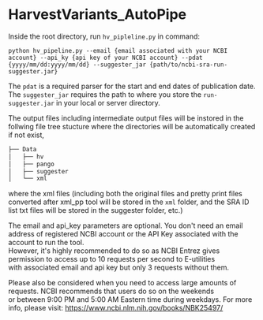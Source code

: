 # HarvestVariants_AutoPipe

Inside the root directory, run ```hv_pipleline.py``` in command:
```
python hv_pipeline.py --email {email associated with your NCBI account} --api_ky {api key of your NCBI account} --pdat {yyyy/mm/dd:yyyy/mm/dd} --suggester_jar {path/to/ncbi-sra-run-suggester.jar}
```

The ```pdat``` is a required parser for the start and end dates of publication date. The ```suggester_jar``` requires the path to where you store the ```run-suggester.jar``` in your local or server directory.

The output files including intermediate output files will be instored in the follwing file tree stucture where the directories will be automatically created if not exist,
```bash
├── Data
│   ├── hv
│   ├── pango
│   ├── suggester
│   └── xml
```
where the xml files (including both the original files and pretty print files converted after xml_pp tool will be stored in the `xml` folder, and the SRA ID list txt files will be stored in the suggester folder, etc.)

The email and api_key parameters are optional. You don't need an email address of registered NCBI account or the API Key associated with the account to run the tool.  
However, it's highly recommended to do so as NCBI Entrez gives permission to access up to 10 requests per second to E-utilities  
with associated email and api key but only 3 requests without them.

Please also be considered when you need to access large amounts of requests. NCBI recommends that users do so on the weekends  
or between 9:00 PM and 5:00 AM Eastern time during weekdays. For more info, please visit: https://www.ncbi.nlm.nih.gov/books/NBK25497/
